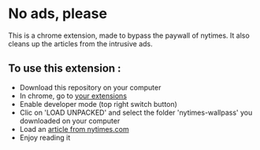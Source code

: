 # No ads, please

This is a chrome extension, made to bypass the paywall of nytimes. It also cleans up the articles from the intrusive ads.

## To use this extension :

* Download this repository on your computer
* In chrome, go to [your extensions](chrome://extensions/)
* Enable developer mode (top right switch button)
* Clic on 'LOAD UNPACKED' and select the folder 'nytimes-wallpass' you downloaded on your computer
* Load an [article from nytimes.com](https://www.nytimes.com/2018/10/10/technology/personaltech/how-to-delete-facebook-instagram-account.html)
* Enjoy reading it